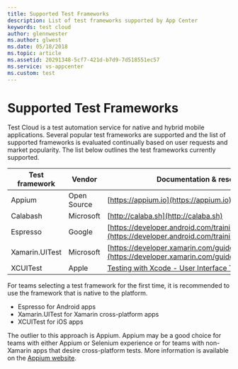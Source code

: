 ```yaml
---
title: Supported Test Frameworks
description: List of test frameworks supported by App Center
keywords: test cloud
author: glennwester
ms.author: glwest
ms.date: 05/18/2018
ms.topic: article
ms.assetid: 20291348-5cf7-421d-b7d9-7d518551ec57
ms.service: vs-appcenter
ms.custom: test
---
```


# Supported Test Frameworks

Test Cloud is a test automation service for native and hybrid mobile applications. Several popular test frameworks are supported and the list of supported frameworks is evaluated continually based on user requests and market popularity. The list below outlines the test frameworks currently supported.



| Test framework | Vendor      | Documentation & resources                |
| -------------- | ----------- | ---------------------------------------- |
| Appium         | Open Source | [https://appium.io](https://appium.io)   |
| Calabash       | Microsoft   | [http://calaba.sh](http://calaba.sh)     |
| Espresso       | Google      | [https://developer.android.com/training/testing/espresso/](https://developer.android.com/training/testing/espresso/) |
| Xamarin.UITest | Microsoft   | [https://developer.xamarin.com/guides/testcloud/uitest/](https://developer.xamarin.com/guides/testcloud/uitest/) |
| XCUITest       | Apple       | [Testing with Xcode - User Interface Testing](https://developer.apple.com/library/content/documentation/DeveloperTools/Conceptual/testing_with_xcode/chapters/09-ui_testing.html) |

For teams selecting a test framework for the first time, it is recommended to use the framework that is native to the platform.

- Espresso for Android apps
- Xamarin.UITest for Xamarin cross-platform apps
- XCUITest for iOS apps

The outlier to this approach is Appium. Appium may be a good choice for teams with either Appium or Selenium experience or for teams with non-Xamarin apps that desire cross-platform tests. More information is available on the [Appium website](http://appium.io).
